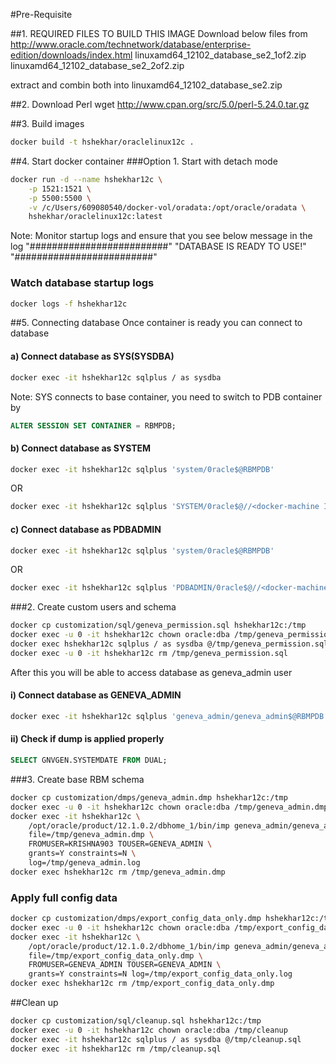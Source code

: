 #Pre-Requisite

##1. REQUIRED FILES TO BUILD THIS IMAGE
Download below files from http://www.oracle.com/technetwork/database/enterprise-edition/downloads/index.html
linuxamd64_12102_database_se2_1of2.zip
linuxamd64_12102_database_se2_2of2.zip

extract and combin both into linuxamd64_12102_database_se2.zip


##2. Download Perl
wget http://www.cpan.org/src/5.0/perl-5.24.0.tar.gz


##3. Build images
```bash
docker build -t hshekhar/oraclelinux12c .
```

##4. Start docker container
###Option 1. Start with detach mode
```bash
docker run -d --name hshekhar12c \
    -p 1521:1521 \
    -p 5500:5500 \
    -v /c/Users/609080540/docker-vol/oradata:/opt/oracle/oradata \
    hshekhar/oraclelinux12c:latest
```

Note: Monitor startup logs and ensure that you see below message in the log
"#########################"
"DATABASE IS READY TO USE!"
"#########################"

### Watch database startup logs
```bash
docker logs -f hshekhar12c
```

##5. Connecting database
Once container is ready you can connect to database
#### a) Connect database as SYS(SYSDBA)
```bash
docker exec -it hshekhar12c sqlplus / as sysdba
```
Note: SYS connects to base container, you need to switch to PDB container by 
```sql
ALTER SESSION SET CONTAINER = RBMPDB;
```
#### b) Connect database as SYSTEM 
```bash
docker exec -it hshekhar12c sqlplus 'system/0racle$@RBMPDB' 
```
OR 
```bash
docker exec -it hshekhar12c sqlplus 'SYSTEM/0racle$@//<docker-machine IP>:1521/RBMPDB'
```
#### c) Connect database as PDBADMIN 
```bash
docker exec -it hshekhar12c sqlplus 'system/0racle$@RBMPDB' 
```
OR 
```bash
docker exec -it hshekhar12c sqlplus 'PDBADMIN/0racle$@//<docker-machine IP>:1521/RBMPDB'
```

###2. Create custom users and schema 
```bash
docker cp customization/sql/geneva_permission.sql hshekhar12c:/tmp
docker exec -u 0 -it hshekhar12c chown oracle:dba /tmp/geneva_permission.sql
docker exec hshekhar12c sqlplus / as sysdba @/tmp/geneva_permission.sql
docker exec -u 0 -it hshekhar12c rm /tmp/geneva_permission.sql
```
After this you will be able to access database as geneva_admin user
#### i) Connect database as GENEVA_ADMIN 
```bash
docker exec -it hshekhar12c sqlplus 'geneva_admin/geneva_admin$@RBMPDB' 
```
#### ii) Check if dump is applied properly
```sql
SELECT GNVGEN.SYSTEMDATE FROM DUAL;
```

###3. Create base RBM schema
```bash
docker cp customization/dmps/geneva_admin.dmp hshekhar12c:/tmp
docker exec -u 0 -it hshekhar12c chown oracle:dba /tmp/geneva_admin.dmp
docker exec -it hshekhar12c \
    /opt/oracle/product/12.1.0.2/dbhome_1/bin/imp geneva_admin/geneva_admin@RBMPDB \
    file=/tmp/geneva_admin.dmp \
    FROMUSER=KRISHNA903 TOUSER=GENEVA_ADMIN \
    grants=Y constraints=N \
    log=/tmp/geneva_admin.log
docker exec hshekhar12c rm /tmp/geneva_admin.dmp
```

### Apply full config data 
```bash
docker cp customization/dmps/export_config_data_only.dmp hshekhar12c:/tmp
docker exec -u 0 -it hshekhar12c chown oracle:dba /tmp/export_config_data_only.dmp
docker exec -it hshekhar12c \
    /opt/oracle/product/12.1.0.2/dbhome_1/bin/imp geneva_admin/geneva_admin@RBMPDB \
    file=/tmp/export_config_data_only.dmp \
    FROMUSER=GENEVA_ADMIN TOUSER=GENEVA_ADMIN \
    grants=Y constraints=N log=/tmp/export_config_data_only.log
docker exec hshekhar12c rm /tmp/export_config_data_only.dmp
```


##Clean up
```bash
docker cp customization/sql/cleanup.sql hshekhar12c:/tmp
docker exec -u 0 -it hshekhar12c chown oracle:dba /tmp/cleanup
docker exec -it hshekhar12c sqlplus / as sysdba @/tmp/cleanup.sql
docker exec -it hshekhar12c rm /tmp/cleanup.sql
```